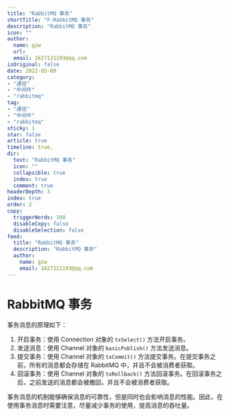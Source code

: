 ```yaml
---
title: "RabbitMQ 事务"
shortTitle: "F-RabbitMQ 事务"
description: "RabbitMQ 事务"
icon: ""
author: 
  name: gzw
  url: 
  email: 1627121193@qq.com
isOriginal: false
date: 2022-05-09
category: 
- "通信"
- "中间件"
- "rabbitmq"
tag:
- "通信"
- "中间件"
- "rabbitmq"
sticky: 1
star: false
article: true
timeline: true,
dir:
  text: "RabbitMQ 事务"
  icon: ""
  collapsible: true
  index: true
  comment: true
headerDepth: 3
index: true
order: 2
copy:
  triggerWords: 100
  disableCopy: false
  disableSelection: false
feed:
  title: "RabbitMQ 事务"
  description: "RabbitMQ 事务"
  author:
    name: gzw
    email: 1627121193@qq.com
---
```








# RabbitMQ 事务





事务消息的原理如下：

1. 开启事务：使用 Connection 对象的 `txSelect()` 方法开启事务。
2. 发送消息：使用 Channel 对象的 `basicPublish()` 方法发送消息。
3. 提交事务：使用 Channel 对象的 `txCommit()` 方法提交事务。在提交事务之前，所有的消息都会存储在 RabbitMQ 中，并且不会被消费者获取。
4. 回滚事务：使用 Channel 对象的 `txRollback()` 方法回滚事务。在回滚事务之后，之前发送的消息都会被撤回，并且不会被消费者获取。

事务消息的机制能够确保消息的可靠性，但是同时也会影响消息的性能。因此，在使用事务消息时需要注意，尽量减少事务的使用，提高消息的吞吐量。







